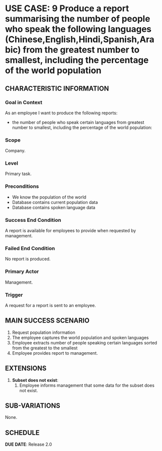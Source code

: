 # USE CASE: 9 Produce a report summarising the number of people who speak the following languages (Chinese,English,Hindi,Spanish,Arabic) from the greatest number to smallest, including the percentage of the world population

## CHARACTERISTIC INFORMATION

### Goal in Context

As an employee I want to produce the following reports:

* the number of people who speak certain languages from greatest number to smallest, including the percentage of the world population:

### Scope

Company.

### Level

Primary task.

### Preconditions

* We know the population of the world
* Database contains current population data
* Database contains spoken language data

### Success End Condition

A report is available for employees to provide when requested by management.

### Failed End Condition

No report is produced.

### Primary Actor

Management.

### Trigger

A request for a report is sent to an employee.

## MAIN SUCCESS SCENARIO

1. Request population information
2. The employee captures the world population and spoken languages
3. Employee extracts number of people speaking certain languages sorted from the greatest to the smallest
4. Employee provides report to management.

## EXTENSIONS

1. **Subset does not exist**:
    1. Employee informs management that some data for the subset does not exist.

## SUB-VARIATIONS

None.

## SCHEDULE

**DUE DATE**: Release 2.0